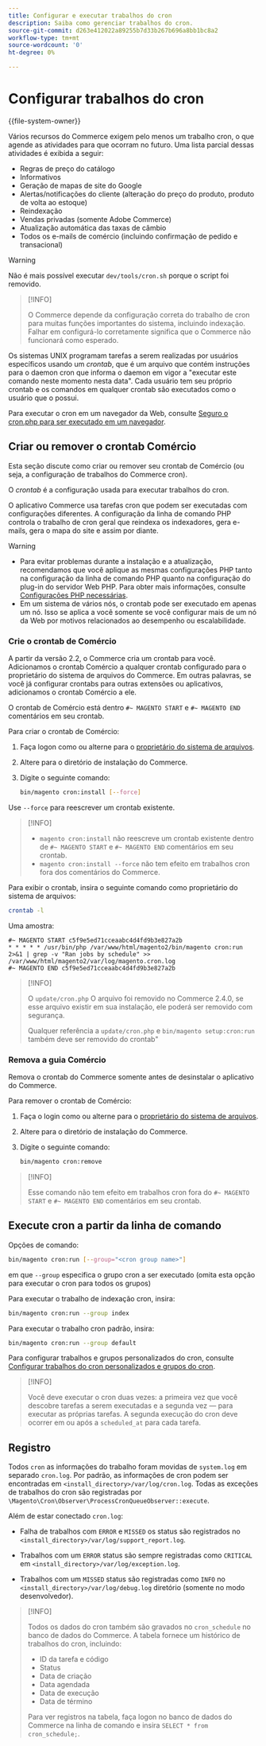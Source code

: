 ```yaml
---
title: Configurar e executar trabalhos do cron
description: Saiba como gerenciar trabalhos do cron.
source-git-commit: d263e412022a89255b7d33b267b696a8bb1bc8a2
workflow-type: tm+mt
source-wordcount: '0'
ht-degree: 0%

---
```



# Configurar trabalhos do cron

{{file-system-owner}}

Vários recursos do Commerce exigem pelo menos um trabalho cron, o que agende as atividades para que ocorram no futuro. Uma lista parcial dessas atividades é exibida a seguir:

- Regras de preço do catálogo
- Informativos
- Geração de mapas de site do Google
- Alertas/notificações do cliente (alteração do preço do produto, produto de volta ao estoque)
- Reindexação
- Vendas privadas (somente Adobe Commerce)
- Atualização automática das taxas de câmbio
- Todos os e-mails de comércio (incluindo confirmação de pedido e transacional)

>[!WARNING]
>
>Não é mais possível executar `dev/tools/cron.sh` porque o script foi removido.

>[!INFO]
>
>O Commerce depende da configuração correta do trabalho de cron para muitas funções importantes do sistema, incluindo indexação. Falhar em configurá-lo corretamente significa que o Commerce não funcionará como esperado.

Os sistemas UNIX programam tarefas a serem realizadas por usuários específicos usando um _crontab_, que é um arquivo que contém instruções para o daemon cron que informa o daemon em vigor a &quot;executar este comando neste momento nesta data&quot;. Cada usuário tem seu próprio crontab e os comandos em qualquer crontab são executados como o usuário que o possui.

Para executar o cron em um navegador da Web, consulte [Seguro o cron.php para ser executado em um navegador](../security/secure-cron-php.md).

## Criar ou remover o crontab Comércio

Esta seção discute como criar ou remover seu crontab de Comércio (ou seja, a configuração de trabalhos do Commerce cron).

O _crontab_ é a configuração usada para executar trabalhos do cron.

O aplicativo Commerce usa tarefas cron que podem ser executadas com configurações diferentes. A configuração da linha de comando PHP controla o trabalho de cron geral que reindexa os indexadores, gera e-mails, gera o mapa do site e assim por diante.

>[!WARNING]
>
>- Para evitar problemas durante a instalação e a atualização, recomendamos que você aplique as mesmas configurações PHP tanto na configuração da linha de comando PHP quanto na configuração do plug-in do servidor Web PHP. Para obter mais informações, consulte [Configurações PHP necessárias](../../installation/prerequisites/php-settings.md).
>- Em um sistema de vários nós, o crontab pode ser executado em apenas um nó. Isso se aplica a você somente se você configurar mais de um nó da Web por motivos relacionados ao desempenho ou escalabilidade.


### Crie o crontab de Comércio

A partir da versão 2.2, o Commerce cria um crontab para você. Adicionamos o crontab Comércio a qualquer crontab configurado para o proprietário do sistema de arquivos do Commerce. Em outras palavras, se você já configurar crontabs para outras extensões ou aplicativos, adicionamos o crontab Comércio a ele.

O crontab de Comércio está dentro `#~ MAGENTO START` e `#~ MAGENTO END` comentários em seu crontab.

Para criar o crontab de Comércio:

1. Faça logon como ou alterne para o [proprietário do sistema de arquivos](../../installation/prerequisites/file-system/overview.md).
1. Altere para o diretório de instalação do Commerce.
1. Digite o seguinte comando:

   ```bash
   bin/magento cron:install [--force]
   ```

Use `--force` para reescrever um crontab existente.

>[!INFO]
>
>- `magento cron:install` não reescreve um crontab existente dentro de `#~ MAGENTO START` e `#~ MAGENTO END` comentários em seu crontab.
>- `magento cron:install --force` não tem efeito em trabalhos cron fora dos comentários do Commerce.


Para exibir o crontab, insira o seguinte comando como proprietário do sistema de arquivos:

```bash
crontab -l
```

Uma amostra:

```terminal
#~ MAGENTO START c5f9e5ed71cceaabc4d4fd9b3e827a2b
* * * * * /usr/bin/php /var/www/html/magento2/bin/magento cron:run 2>&1 | grep -v "Ran jobs by schedule" >> /var/www/html/magento2/var/log/magento.cron.log
#~ MAGENTO END c5f9e5ed71cceaabc4d4fd9b3e827a2b
```

>[!INFO]
>
>O `update/cron.php` O arquivo foi removido no Commerce 2.4.0, se esse arquivo existir em sua instalação, ele poderá ser removido com segurança.
>
>Qualquer referência a `update/cron.php` e `bin/magento setup:cron:run` também deve ser removido do crontab&quot;

### Remova a guia Comércio

Remova o crontab do Commerce somente antes de desinstalar o aplicativo do Commerce.

Para remover o crontab de Comércio:

1. Faça o login como ou alterne para o [proprietário do sistema de arquivos](../../installation/prerequisites/file-system/overview.md).
1. Altere para o diretório de instalação do Commerce.
1. Digite o seguinte comando:

   ```bash
   bin/magento cron:remove
   ```

>[!INFO]
>
>Esse comando não tem efeito em trabalhos cron fora do `#~ MAGENTO START` e `#~ MAGENTO END` comentários em seu crontab.

## Execute cron a partir da linha de comando

Opções de comando:

```bash
bin/magento cron:run [--group="<cron group name>"]
```

em que `--group` especifica o grupo cron a ser executado (omita esta opção para executar o cron para todos os grupos)

Para executar o trabalho de indexação cron, insira:

```bash
bin/magento cron:run --group index
```

Para executar o trabalho cron padrão, insira:

```bash
bin/magento cron:run --group default
```

Para configurar trabalhos e grupos personalizados do cron, consulte [Configurar trabalhos do cron personalizados e grupos do cron](../cron/custom-cron.md).

>[!INFO]
>
>Você deve executar o cron duas vezes: a primeira vez que você descobre tarefas a serem executadas e a segunda vez — para executar as próprias tarefas. A segunda execução do cron deve ocorrer em ou após a `scheduled_at` para cada tarefa.

## Registro

Todos `cron` as informações do trabalho foram movidas de `system.log` em separado `cron.log`.
Por padrão, as informações de cron podem ser encontradas em `<install_directory>/var/log/cron.log`.
Todas as exceções de trabalhos do cron são registradas por `\Magento\Cron\Observer\ProcessCronQueueObserver::execute`.

Além de estar conectado `cron.log`:

- Falha de trabalhos com `ERROR` e `MISSED` os status são registrados no `<install_directory>/var/log/support_report.log`.

- Trabalhos com um `ERROR` status são sempre registradas como `CRITICAL` em `<install_directory>/var/log/exception.log`.

- Trabalhos com um `MISSED` status são registradas como `INFO` no `<install_directory>/var/log/debug.log` diretório (somente no modo desenvolvedor).

>[!INFO]
>
>Todos os dados do cron também são gravados no `cron_schedule` no banco de dados do Commerce. A tabela fornece um histórico de trabalhos do cron, incluindo:
>
>- ID da tarefa e código
>- Status
>- Data de criação
>- Data agendada
>- Data de execução
>- Data de término
>
>Para ver registros na tabela, faça logon no banco de dados do Commerce na linha de comando e insira `SELECT * from cron_schedule;`.
